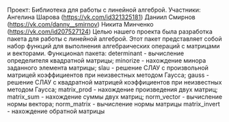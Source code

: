 Проект: Библиотека для работы с линейной алгеброй.
Участники:
Ангелина Шарова (https://vk.com/id321325181)
Даниил Смирнов (https://vk.com/danny__smirnov)
Никита Минченко (https://vk.com/id207527124)
Целью нашего проекта была разработка пакета для работы с линейной алгеброй.
Этот пакет представляет собой набор функций для выполнения алгебраических операций с матрицами и векторами.
Функционал пакета:
    determinant - вычисление определителя квадратной матрицы;
    minorize - нахождение минора заданного элемента матрицы;
    slau - решение СЛАУ с произвольной матрицей коэффициентов при неизвестных методом Гаусса;
    gauss - решение СЛАУ с квадратной матрицей коэффициентов при неизвестных методом Гаусса;
    matrix_prod - нахождение произведения двух матриц;
    matrix_sum - нахождение суммы двух матриц;
    norm_vector - вычисление нормы вектора;
    norm_matrix - вычисление нормы матрицы
    matrix_invert - нахождение обратной матрицы
